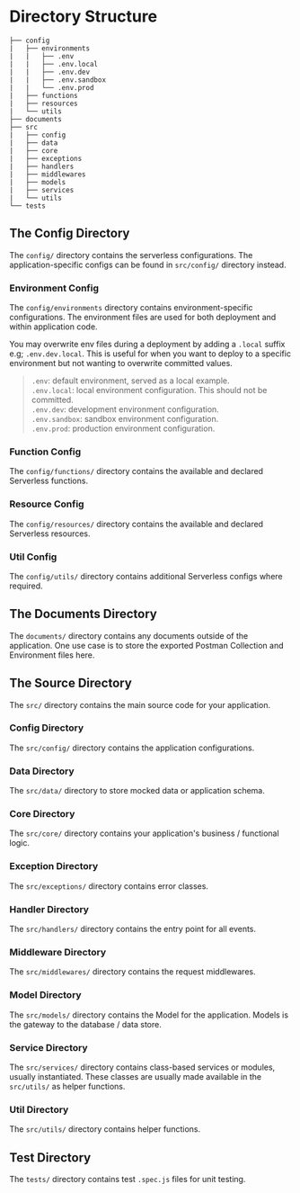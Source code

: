# Directory Structure

```
├── config
|   ├── environments
|   |   ├── .env
|   |   ├── .env.local
|   |   ├── .env.dev
|   |   ├── .env.sandbox
|   |   └── .env.prod
|   ├── functions
|   ├── resources
|   └── utils
├── documents
├── src
|   ├── config
|   ├── data
|   ├── core
|   ├── exceptions
|   ├── handlers
|   ├── middlewares
|   ├── models
|   ├── services
|   └── utils
└── tests
```

## The Config Directory

The `config/` directory contains the serverless configurations. The application-specific configs can be found in `src/config/` directory instead.

### Environment Config

The `config/environments` directory contains environment-specific configurations. The environment files are used for both deployment and within application code.

You may overwrite env files during a deployment by adding a `.local` suffix e.g; `.env.dev.local`. This is useful for when you want to deploy to a specific environment but not wanting to overwrite committed values.

> `.env`: default environment, served as a local example.  
> `.env.local`: local environment configuration. This should not be committed.  
> `.env.dev`: development environment configuration.  
> `.env.sandbox`: sandbox environment configuration.  
> `.env.prod`: production environment configuration.

### Function Config

The `config/functions/` directory contains the available and declared Serverless functions.

### Resource Config
The `config/resources/` directory contains the available and declared Serverless resources.

### Util Config
The `config/utils/` directory contains additional Serverless configs where required.

## The Documents Directory
The `documents/` directory contains any documents outside of the application. One use case is to store the exported Postman Collection and Environment files here.

## The Source Directory
The `src/` directory contains the main source code for your application.

### Config Directory
The `src/config/` directory contains the application configurations.

### Data Directory
The `src/data/` directory to store mocked data or application schema.

### Core Directory
The `src/core/` directory contains your application's business / functional logic.

### Exception Directory 
The `src/exceptions/` directory contains error classes.

### Handler Directory
The `src/handlers/` directory contains the entry point for all events.

### Middleware Directory
The `src/middlewares/` directory contains the request middlewares.

### Model Directory
The `src/models/` directory contains the Model for the application. Models is the gateway to the database / data store.

### Service Directory
The `src/services/` directory contains class-based services or modules, usually instantiated. These classes are usually made available in the `src/utils/` as helper functions.

### Util Directory
The `src/utils/` directory contains helper functions.

## Test Directory
The `tests/` directory contains test `.spec.js` files for unit testing.

